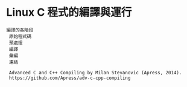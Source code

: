 # Linux C 程式的編譯與運行
```
編譯的各階段
 原始程式碼
 預處理
 編譯
 彙編
 連結
```
```
 Advanced C and C++ Compiling by Milan Stevanovic (Apress, 2014).
 https://github.com/Apress/adv-c-cpp-compiling
```
